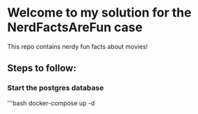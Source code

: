 # Welcome to my solution for the NerdFactsAreFun case

This repo contains nerdy fun facts about movies!

## Steps to follow:

### Start the postgres database
'''bash
docker-compose up -d
